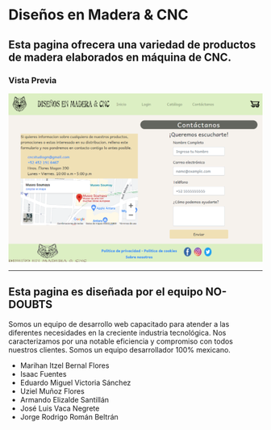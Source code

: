 # Diseños en Madera & CNC
## Esta pagina ofrecera una variedad de productos de madera elaborados en máquina de CNC.

### Vista Previa
<img src="https://github.com/alienxtrix/ecommerce-dm-cnc/blob/roman/img/Muestra/PaginaContactanos.png?raw=true"/>

_____
## Esta pagina es diseñada por el equipo NO-DOUBTS
Somos un equipo de desarrollo web capacitado para atender a las diferentes necesidades en la creciente industria tecnológica. Nos caracterizamos por una notable eficiencia y compromiso con todos nuestros clientes. Somos un equipo desarrollador 100% mexicano.

- Marihan Itzel Bernal Flores
- Isaac Fuentes
- Eduardo Miguel Victoria Sánchez
- Uziel Muñoz Flores
- Armando Elizalde Santillán
- José Luis Vaca Negrete
- Jorge Rodrigo Román Beltrán
